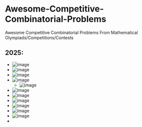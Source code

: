 # Awesome-Competitive-Combinatorial-Problems
Awesome Competitive Combinatorial Problems From Mathematical Olympiads/Competitions/Contests

## 2025:
* ![image](https://github.com/user-attachments/assets/03b6e4af-2022-4525-b85b-f4273a9b068b)
* ![image](https://github.com/user-attachments/assets/abae85ee-87ce-4905-a2c8-76ac40b2c0be)
* ![image](https://github.com/user-attachments/assets/e1a02c7d-9eb6-4c71-9864-37f7bcd37c9b)
* ![image](https://github.com/user-attachments/assets/87888727-fdd0-4a5c-9d25-51b66b8abc3a)
  * ![image](https://github.com/user-attachments/assets/460c4046-c875-4117-ac79-82ecdb6db3ab)
* ![image](https://github.com/user-attachments/assets/336250cf-c51c-4ab6-92f8-e5ec7d63841d)
* ![image](https://github.com/user-attachments/assets/1c71f2fa-7f78-43d5-8e22-6b9f1916d839)
* ![image](https://github.com/user-attachments/assets/e16f651d-89ae-4f7b-8372-59a487793c6a)
* ![image](https://github.com/user-attachments/assets/319674b4-22c0-4e2a-ba96-adc1545dcbf4)
* ![image](https://github.com/user-attachments/assets/4f352289-b1be-4f58-8adc-d3f33271fda4)
* ![image](https://github.com/user-attachments/assets/065d9f09-1787-4342-b214-6411d43c6692)
* 


